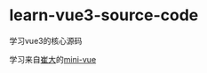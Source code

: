 # learn-vue3-source-code

学习vue3的核心源码

学习来自[崔大](https://github.com/cuixiaorui)的[mini-vue](https://github.com/cuixiaorui/mini-vue)